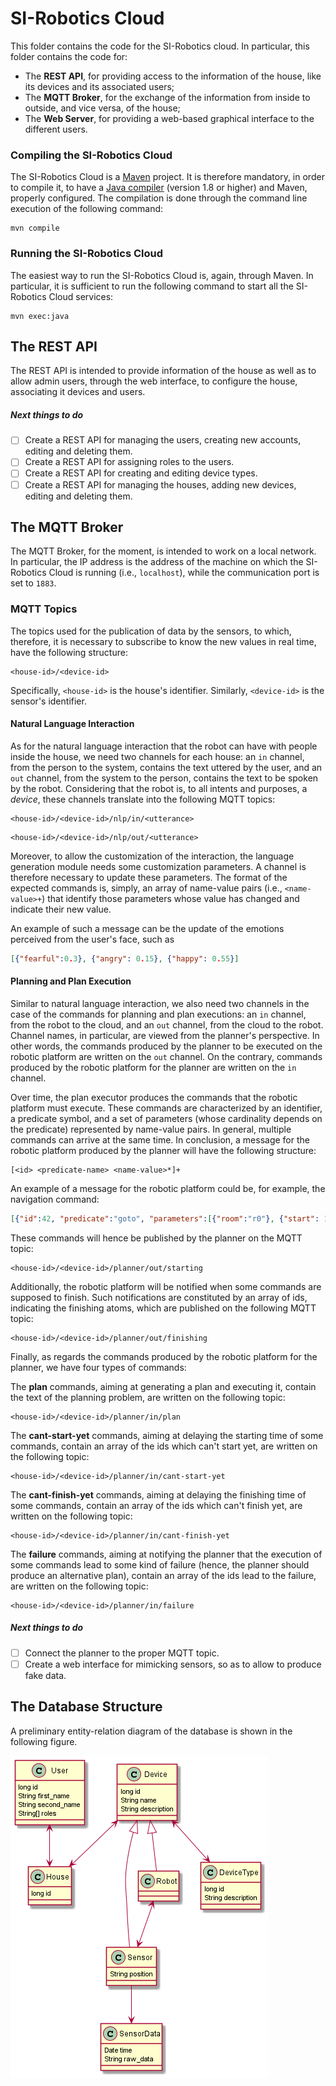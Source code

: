 # SI-Robotics Cloud

This folder contains the code for the SI-Robotics cloud. In particular, this folder contains the code for:

 - The **REST API**, for providing access to the information of the house, like its devices and its associated users;
 - The **MQTT Broker**, for the exchange of the information from inside to outside, and vice versa, of the house;
 - The **Web Server**, for providing a web-based graphical interface to the different users.

### Compiling the SI-Robotics Cloud

The SI-Robotics Cloud is a [Maven](https://maven.apache.org) project. It is therefore mandatory, in order to compile it, to have a [Java compiler](https://www.oracle.com/it/java/technologies/javase-downloads.html) (version 1.8 or higher) and Maven, properly configured. The compilation is done through the command line execution of the following command:

```
mvn compile
```

### Running the SI-Robotics Cloud

The easiest way to run the SI-Robotics Cloud is, again, through Maven. In particular, it is sufficient to run the following command to start all the SI-Robotics Cloud services:

```
mvn exec:java
```

## The REST API

The REST API is intended to provide information of the house as well as to allow admin users, through the web interface, to configure the house, associating it devices and users.

##### Next things to do
 - [ ] Create a REST API for managing the users, creating new accounts, editing and deleting them.
 - [ ] Create a REST API for assigning roles to the users.
 - [ ] Create a REST API for creating and editing device types.
 - [ ] Create a REST API for managing the houses, adding new devices, editing and deleting them.

## The MQTT Broker

The MQTT Broker, for the moment, is intended to work on a local network. In particular, the IP address is the address of the machine on which the SI-Robotics Cloud is running (i.e., `localhost`), while the communication port is set to `1883`.

### MQTT Topics

The topics used for the publication of data by the sensors, to which, therefore, it is necessary to subscribe to know the new values in real time, have the following structure:

```
<house-id>/<device-id>
```

Specifically, `<house-id>` is the house's identifier. Similarly, `<device-id>` is the sensor's identifier.

#### Natural Language Interaction

As for the natural language interaction that the robot can have with people inside the house, we need two channels for each house: an `in` channel, from the person to the system, contains the text uttered by the user, and an `out` channel, from the system to the person, contains the text to be spoken by the robot. Considering that the robot is, to all intents and purposes, a *device*, these channels translate into the following MQTT topics:

```
<house-id>/<device-id>/nlp/in/<utterance>
```

```
<house-id>/<device-id>/nlp/out/<utterance>
```

Moreover, to allow the customization of the interaction, the language generation module needs some customization parameters. A channel is therefore necessary to update these parameters. The format of the expected commands is, simply, an array of name-value pairs (i.e., `<name-value>+`) that identify those parameters whose value has changed and indicate their new value.

An example of such a message can be the update of the emotions perceived from the user's face, such as

```json
[{"fearful":0.3}, {"angry": 0.15}, {"happy": 0.55}]
```

#### Planning and Plan Execution

Similar to natural language interaction, we also need two channels in the case of the commands for planning and plan executions: an `in` channel, from the robot to the cloud, and an `out` channel, from the cloud to the robot. Channel names, in particular, are viewed from the planner's perspective. In other words, the commands produced by the planner to be executed on the robotic platform are written on the `out` channel. On the contrary, commands produced by the robotic platform for the planner are written on the `in` channel.

Over time, the plan executor produces the commands that the robotic platform must execute. These commands are characterized by an identifier, a predicate symbol, and a set of parameters (whose cardinality depends on the predicate) represented by name-value pairs. In general, multiple commands can arrive at the same time. In conclusion, a message for the robotic platform produced by the planner will have the following structure:

```
[<id> <predicate-name> <name-value>*]+
```

An example of a message for the robotic platform could be, for example, the navigation command:

```json
[{"id":42, "predicate":"goto", "parameters":[{"room":"r0"}, {"start": 15}, {"end": 30}]}]
```

These commands will hence be published by the planner on the MQTT topic:

```
<house-id>/<device-id>/planner/out/starting
```

Additionally, the robotic platform will be notified when some commands are supposed to finish. Such notifications are constituted by an array of ids, indicating the finishing atoms, which are published on the following MQTT topic:

```
<house-id>/<device-id>/planner/out/finishing
```

Finally, as regards the commands produced by the robotic platform for the planner, we have four types of commands:

The **plan** commands, aiming at generating a plan and executing it, contain the text of the planning problem, are written on the following topic:

```
<house-id>/<device-id>/planner/in/plan
```

The **cant-start-yet** commands, aiming at delaying the starting time of some commands, contain an array of the ids which can't start yet, are written on the following topic:

```
<house-id>/<device-id>/planner/in/cant-start-yet
```

The **cant-finish-yet** commands, aiming at delaying the finishing time of some commands, contain an array of the ids which can't finish yet, are written on the following topic:

```
<house-id>/<device-id>/planner/in/cant-finish-yet
```

The **failure** commands, aiming at notifying the planner that the execution of some commands lead to some kind of failure (hence, the planner should produce an alternative plan), contain an array of the ids lead to the failure, are written on the following topic:

```
<house-id>/<device-id>/planner/in/failure
```

##### Next things to do
 - [ ] Connect the planner to the proper MQTT topic.
 - [ ] Create a web interface for mimicking sensors, so as to allow to produce fake data.

## The Database Structure

A preliminary entity-relation diagram of the database is shown in the following figure.

![ER Diagram](docs/figs/db.png?raw=true "ER Diagram")
